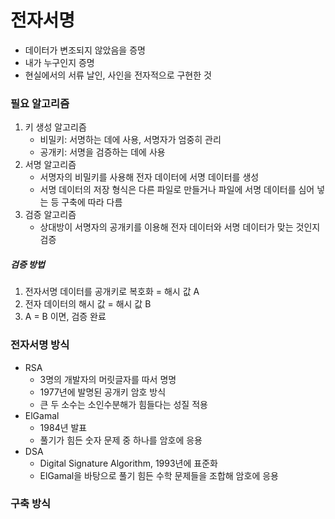 # 전자서명

- 데이터가 변조되지 않았음을 증명
- 내가 누구인지 증명
- 현실에서의 서류 날인, 사인을 전자적으로 구현한 것

### 필요 알고리즘
1. 키 생성 알고리즘
	- 비밀키: 서명하는 데에 사용, 서명자가 엄중히 관리
	- 공개키: 서명을 검증하는 데에 사용
2. 서명 알고리즘
	- 서명자의 비밀키를 사용해 전자 데이터에 서명 데이터를 생성
	- 서명 데이터의 저장 형식은 다른 파일로 만들거나 파일에 서명 데이터를 심어 넣는 등 구축에 따라 다름
3. 검증 알고리즘
	- 상대방이 서명자의 공개키를 이용해 전자 데이터와 서명 데이터가 맞는 것인지 검증   

##### 검증 방법
1. 전자서명 데이터를 공개키로 복호화 = 해시 값 A
2. 전자 데이터의 해시 값 = 해시 값 B
3. A = B 이면, 검증 완료

### 전자서명 방식
- RSA
	- 3명의 개발자의 머릿글자를 따서 명명
	- 1977년에 발명된 공개키 암호 방식
	- 큰 두 소수는 소인수분해가 힘들다는 성질 적용
- ElGamal
	- 1984년 발표
	- 풀기가 힘든 숫자 문제 중 하나를 암호에 응용
- DSA
	- Digital Signature Algorithm, 1993년에 표준화
	- ElGamal을 바탕으로 풀기 힘든 수학 문제들을 조합해 암호에 응용

### 구축 방식